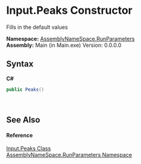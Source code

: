 # Input.Peaks Constructor 
 

Fills in the default values

**Namespace:**&nbsp;<a href="4763cf1c-e4af-43c5-78fe-6f03f6e2281f">AssemblyNameSpace.RunParameters</a><br />**Assembly:**&nbsp;Main (in Main.exe) Version: 0.0.0.0

## Syntax

**C#**<br />
``` C#
public Peaks()
```

<br />

## See Also


#### Reference
<a href="8f8e2f07-97ad-7a32-13ce-2f7c5bb0e7c6">Input.Peaks Class</a><br /><a href="4763cf1c-e4af-43c5-78fe-6f03f6e2281f">AssemblyNameSpace.RunParameters Namespace</a><br />